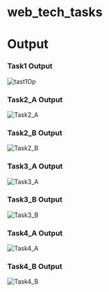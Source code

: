 # web_tech_tasks
# Output 
### Task1 Output
![tast1Op](https://github.com/user-attachments/assets/a85e5ed8-de02-4791-93ee-85dfd21cfd6e)
<br>
### Task2_A Output
![Task2_A](https://github.com/user-attachments/assets/b44985ac-7667-4843-a1ca-d44e1e210bb0)
<br>
### Task2_B Output
![Task2_B](https://github.com/user-attachments/assets/10f14147-25a4-4a39-892a-63300dfadfeb)
<br>     
### Task3_A Output
![Task3_A](https://github.com/user-attachments/assets/dfb96060-6dc7-4510-8793-fa9e71540025)
<br>     
### Task3_B Output
![Task3_B](https://github.com/user-attachments/assets/86c18e5c-7196-4137-874a-306fae73c571)
<br>
### Task4_A Output
![Task4_A](https://github.com/user-attachments/assets/25e7924f-bb68-4335-a81f-51fde3d01845)
<br>
### Task4_B Output
![Task4_B](https://github.com/user-attachments/assets/50e23167-776d-491d-bd42-1432c7aed6d5)


